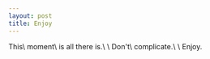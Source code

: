 ```yaml
---
layout: post
title: Enjoy
---
```

This\\
moment\\
is all there is.\\
\\
Don't\\
complicate.\\
\\
Enjoy.
